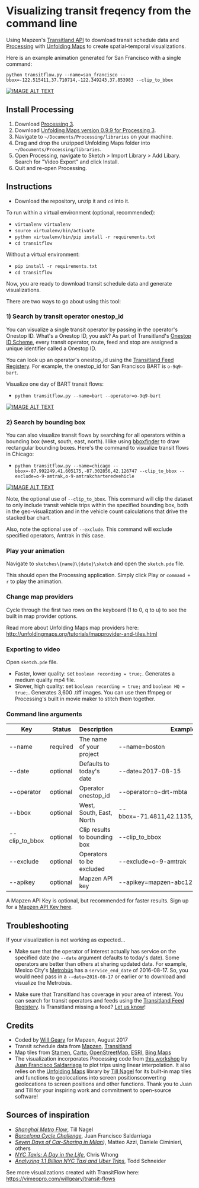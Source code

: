 # Visualizing transit freqency from the command line

Using Mapzen's [Transitland API](https://transit.land/) to download transit schedule data and [Processing](https://processing.org/) with [Unfolding Maps](http://unfoldingmaps.org/) to create spatial-temporal visualizations.

Here is an example animation generated for San Francisco with a single command:

`python transitflow.py --name=san_francisco --bbox=-122.515411,37.710714,-122.349243,37.853983 --clip_to_bbox`

[![IMAGE ALT TEXT](http://i.imgur.com/3zF4uE7.png)](https://vimeo.com/230827684 "San Francisco Transit Flows")

## Install Processing
1. Download [Processing 3](https://processing.org/).
2. Download [Unfolding Maps version 0.9.9 for Processing 3](http://services.informatik.hs-mannheim.de/~nagel/GDV/Unfolding_for_processing_0.9.9beta.zip).
3. Navigate to `~/Documents/Processing/libraries` on your machine.
4. Drag and drop the unzipped Unfolding Maps folder into `~/Documents/Processing/libraries`.
5. Open Processing, navigate to Sketch > Import Library > Add Libary. Search for "Video Export" and click Install.
6. Quit and re-open Processing.

## Instructions
- Download the repository, unzip it and `cd` into it.

To run within a virtual environment (optional, recommended):
- `virtualenv virtualenv`
- `source virtualenv/bin/activate`
- `python virtualenv/bin/pip install -r requirements.txt`
- `cd transitflow`

Without a virtual environment:
- `pip install -r requirements.txt`
- `cd transitflow`

Now, you are ready to download transit schedule data and generate visualizations.

There are two ways to go about using this tool:

### 1) Search by transit operator onestop_id

You can visualize a single transit operator by passing in the operator's Onestop ID. What's a Onestop ID, you ask? As part of Transitland's [Onestop ID  Scheme](https://transit.land/documentation/onestop-id-scheme/), every transit operator, route, feed and stop are assigned a unique identifier called a Onestop ID.

You can look up an operator's onestop_id using the [Transitland Feed Registery](https://transit.land/feed-registry/). For example, the onestop_id for San Francisco BART is `o-9q9-bart`.

Visualize one day of BART transit flows:

- `python transitflow.py --name=bart --operator=o-9q9-bart`

[![IMAGE ALT TEXT](http://i.imgur.com/NFPEnYj.png)](https://vimeo.com/230364702 "One Day of BART Trips")

### 2) Search by bounding box

You can also visualize transit flows by searching for all operators within a bounding box (west, south, east, north). I like using [bboxfinder](bboxfinder.com) to draw rectangular bounding boxes. Here's the command to visualize transit flows in Chicago:

- `python transitflow.py --name=chicago --bbox=-87.992249,41.605175,-87.302856,42.126747 --clip_to_bbox --exclude=o-9-amtrak,o-9-amtrakcharteredvehicle`

[![IMAGE ALT TEXT](http://i.imgur.com/pH7AwgB.png)](https://vimeo.com/230857619 "Chicago Transit Flows")

Note, the optional use of `--clip_to_bbox`. This command will clip the dataset to only include transit vehicle trips within the specified bounding box, both in the geo-visualization and in the vehicle count calculations that drive the stacked bar chart.

Also, note the optional use of `--exclude`. This command will exclude specified operators, Amtrak in this case.

### Play your animation

Navigate to `sketches\{name}\{date}\sketch` and open the `sketch.pde` file.

This should open the Processing application. Simply click Play or `command + r` to play the animation.

### Change map providers

Cycle through the first two rows on the keyboard (1 to 0, q to u) to see the built in map provider options.

Read more about Unfolding Maps map providers here: http://unfoldingmaps.org/tutorials/mapprovider-and-tiles.html

### Exporting to video

Open `sketch.pde` file.

- Faster, lower quality: set `boolean recording = true;`. Generates a medium quality mp4 file.
- Slower, high quality: set `boolean recording = true;` and `boolean HQ = true;`. Generates 3,600 .tiff images. You can use then ffmpeg or Processing's built in movie maker to stitch them together.

### Command line arguments

**Key**|**Status**|**Description**|**Example**
-----|-----|-----|-----
--name|required|The name of your project|--name=boston
--date|optional|Defaults to today's date|--date=2017-08-15
--operator|optional|Operator onestop_id|--operator=o-drt-mbta
--bbox|optional|West, South, East, North| --bbox=-71.4811,42.1135,-70.6709,42.6157
--clip\_to\_bbox|optional|Clip results to bounding box|--clip\_to\_bbox
--exclude|optional|Operators to be excluded|--exclude=o-9-amtrak
--apikey|optional|Mapzen API key|--apikey=mapzen-abc1234

A Mapzen API Key is optional, but recommended for faster results. Sign up for a [Mapzen API Key here](https://mapzen.com/developers/sign_up). 

## Troubleshooting

If your visualization is not working as expected...

- Make sure that the operator of interest actually has service on the specified date (no `--date` argument defaults to today's date). Some operators are better than others at sharing updated data. For example, Mexico City's [Metrobús](https://transit.land/api/v1/schedule_stop_pairs?operator_onestop_id=o-9g3w-metrobs) has a `service_end_date` of 2016-08-17. So, you would need pass in a `--date=2016-08-17` or earlier or to download and visualize the Metrobús.

- Make sure that Transitland has coverage in your area of interest. You can search for transit operators and feeds using the [Transitland Feed Registery](https://transit.land/feed-registry/). Is Transitland missing a feed? [Let us know](https://transit.land/participate/)!

## Credits
- Coded by [Will Geary](https://twitter.com/wgeary) for Mapzen, August 2017
- Transit schedule data from [Mapzen](https://mapzen.com/), [Transitland](https://transit.land/)
- Map tiles from [Stamen](https://stamen.com/), [Carto](http://carto.com/), [OpenStreetMap](http://www.openstreetmap.org/), [ESRI](http://www.esri.com/), [Bing Maps](https://www.bing.com/maps)
- The visualization incorporates Processing code from [this workshop](https://github.com/juanfrans-courses/DataScienceSocietyWorkshop) by [Juan Francisco Saldarriaga](http://juanfrans.com/) to plot trips using linear interpolation. It also relies on the [Unfolding Maps](http://unfoldingmaps.org/) library by [Till Nagel](http://tillnagel.com/) for its built-in map tiles and functions to geolocations into screen positionsconverting geolocations to screen positions and other functions. Thank you to Juan and Till for your inspiring work and commitment to open-source software!

## Sources of inspiration
- *[Shanghai Metro Flow](http://tillnagel.com/2013/12/shanghai-metro-flow/)*, Till Nagel
- *[Barcelona Cycle Challenge](http://juanfrans.com/projects/barcelonaCycleChallenge.html)*, Juan Francisco Saldarriaga
- *[Seven Days of Car-Sharing in Milan](http://labs.densitydesign.org/carsharing/))*, Matteo Azzi, Daniele Ciminieri, others
- *[NYC Taxis: A Day in the Life](http://chriswhong.github.io/nyctaxi/)*, Chris Whong
- *[Analyzing 1.1 Billion NYC Taxi and Uber Trips](http://toddwschneider.com/posts/analyzing-1-1-billion-nyc-taxi-and-uber-trips-with-a-vengeance/)*, Todd Schneider

See more visualizations created with TransitFlow here: https://vimeopro.com/willgeary/transit-flows
